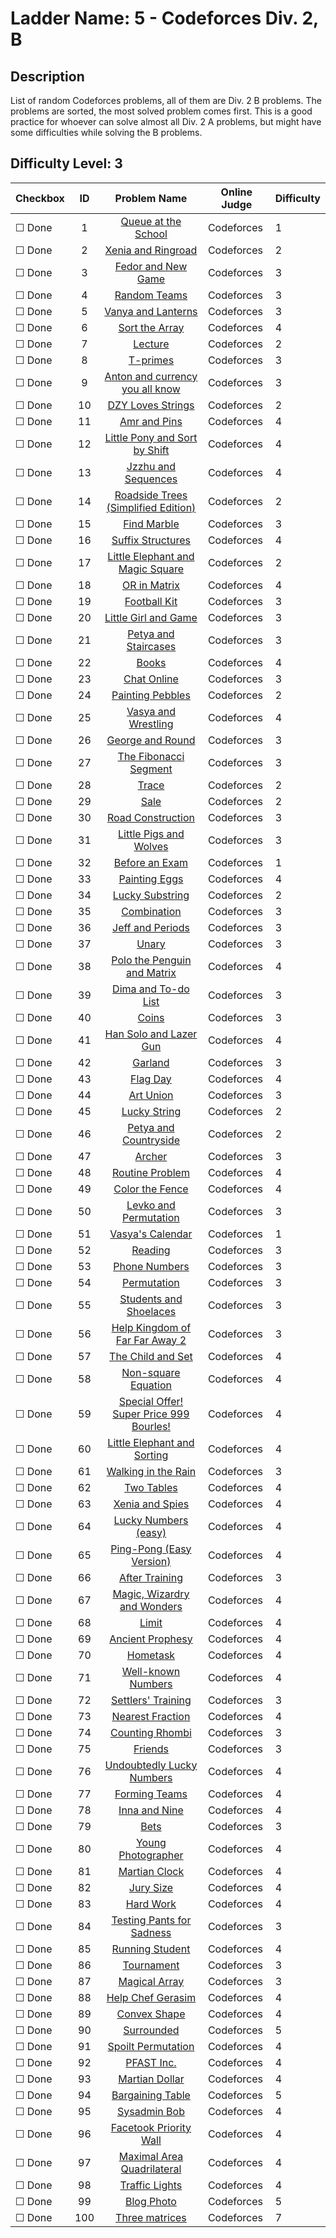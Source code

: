 # Ladder Name: 5 - Codeforces Div. 2, B
## Description
 List of random Codeforces problems, all of them are Div. 2 B problems. The problems are sorted, the most solved problem comes first. This is a good practice for whoever can solve almost all Div. 2 A problems, but might have some difficulties while solving the B problems.
## Difficulty Level: 3

| Checkbox | ID  | Problem Name | Online Judge | Difficulty |
|---|:---:|:---:|---|---|
|&#9744; Done|1|[Queue at the School](http://codeforces.com/problemset/problem/266/B)|Codeforces|1|
|&#9744; Done|2|[Xenia and Ringroad](http://codeforces.com/problemset/problem/339/B)|Codeforces|2|
|&#9744; Done|3|[Fedor and New Game](http://codeforces.com/problemset/problem/467/B)|Codeforces|3|
|&#9744; Done|4|[Random Teams](http://codeforces.com/problemset/problem/478/B)|Codeforces|3|
|&#9744; Done|5|[Vanya and Lanterns](http://codeforces.com/problemset/problem/492/B)|Codeforces|3|
|&#9744; Done|6|[Sort the Array](http://codeforces.com/problemset/problem/451/B)|Codeforces|4|
|&#9744; Done|7|[Lecture](http://codeforces.com/problemset/problem/499/B)|Codeforces|2|
|&#9744; Done|8|[T-primes](http://codeforces.com/problemset/problem/230/B)|Codeforces|3|
|&#9744; Done|9|[Anton and currency you all know](http://codeforces.com/problemset/problem/508/B)|Codeforces|3|
|&#9744; Done|10|[DZY Loves Strings](http://codeforces.com/problemset/problem/447/B)|Codeforces|2|
|&#9744; Done|11|[Amr and Pins](http://codeforces.com/problemset/problem/507/B)|Codeforces|4|
|&#9744; Done|12|[Little Pony and Sort by Shift](http://codeforces.com/problemset/problem/454/B)|Codeforces|4|
|&#9744; Done|13|[Jzzhu and Sequences](http://codeforces.com/problemset/problem/450/B)|Codeforces|4|
|&#9744; Done|14|[Roadside Trees (Simplified Edition)](http://codeforces.com/problemset/problem/265/B)|Codeforces|2|
|&#9744; Done|15|[Find Marble](http://codeforces.com/problemset/problem/285/B)|Codeforces|3|
|&#9744; Done|16|[Suffix Structures](http://codeforces.com/problemset/problem/448/B)|Codeforces|4|
|&#9744; Done|17|[Little Elephant and Magic Square](http://codeforces.com/problemset/problem/259/B)|Codeforces|2|
|&#9744; Done|18|[OR in Matrix](http://codeforces.com/problemset/problem/486/B)|Codeforces|4|
|&#9744; Done|19|[Football Kit](http://codeforces.com/problemset/problem/432/B)|Codeforces|3|
|&#9744; Done|20|[Little Girl and Game](http://codeforces.com/problemset/problem/276/B)|Codeforces|3|
|&#9744; Done|21|[Petya and Staircases](http://codeforces.com/problemset/problem/362/B)|Codeforces|3|
|&#9744; Done|22|[Books](http://codeforces.com/problemset/problem/279/B)|Codeforces|4|
|&#9744; Done|23|[Chat Online](http://codeforces.com/problemset/problem/469/B)|Codeforces|3|
|&#9744; Done|24|[Painting Pebbles](http://codeforces.com/problemset/problem/509/B)|Codeforces|2|
|&#9744; Done|25|[Vasya and Wrestling](http://codeforces.com/problemset/problem/493/B)|Codeforces|4|
|&#9744; Done|26|[George and Round](http://codeforces.com/problemset/problem/387/B)|Codeforces|3|
|&#9744; Done|27|[The Fibonacci Segment](http://codeforces.com/problemset/problem/365/B)|Codeforces|3|
|&#9744; Done|28|[Trace](http://codeforces.com/problemset/problem/157/B)|Codeforces|2|
|&#9744; Done|29|[Sale](http://codeforces.com/problemset/problem/34/B)|Codeforces|2|
|&#9744; Done|30|[Road Construction](http://codeforces.com/problemset/problem/330/B)|Codeforces|3|
|&#9744; Done|31|[Little Pigs and Wolves](http://codeforces.com/problemset/problem/116/B)|Codeforces|3|
|&#9744; Done|32|[Before an Exam](http://codeforces.com/problemset/problem/4/B)|Codeforces|1|
|&#9744; Done|33|[Painting Eggs](http://codeforces.com/problemset/problem/282/B)|Codeforces|4|
|&#9744; Done|34|[Lucky Substring](http://codeforces.com/problemset/problem/122/B)|Codeforces|2|
|&#9744; Done|35|[Combination](http://codeforces.com/problemset/problem/155/B)|Codeforces|3|
|&#9744; Done|36|[Jeff and Periods](http://codeforces.com/problemset/problem/352/B)|Codeforces|3|
|&#9744; Done|37|[Unary](http://codeforces.com/problemset/problem/133/B)|Codeforces|3|
|&#9744; Done|38|[Polo the Penguin and Matrix](http://codeforces.com/problemset/problem/289/B)|Codeforces|4|
|&#9744; Done|39|[Dima and To-do List](http://codeforces.com/problemset/problem/366/B)|Codeforces|3|
|&#9744; Done|40|[Coins](http://codeforces.com/problemset/problem/58/B)|Codeforces|3|
|&#9744; Done|41|[Han Solo and Lazer Gun](http://codeforces.com/problemset/problem/514/B)|Codeforces|4|
|&#9744; Done|42|[Garland](http://codeforces.com/problemset/problem/408/B)|Codeforces|3|
|&#9744; Done|43|[Flag Day](http://codeforces.com/problemset/problem/357/B)|Codeforces|4|
|&#9744; Done|44|[Art Union](http://codeforces.com/problemset/problem/416/B)|Codeforces|3|
|&#9744; Done|45|[Lucky String](http://codeforces.com/problemset/problem/110/B)|Codeforces|2|
|&#9744; Done|46|[Petya and Countryside](http://codeforces.com/problemset/problem/66/B)|Codeforces|2|
|&#9744; Done|47|[Archer](http://codeforces.com/problemset/problem/312/B)|Codeforces|3|
|&#9744; Done|48|[Routine Problem](http://codeforces.com/problemset/problem/337/B)|Codeforces|4|
|&#9744; Done|49|[Color the Fence](http://codeforces.com/problemset/problem/349/B)|Codeforces|4|
|&#9744; Done|50|[Levko and Permutation](http://codeforces.com/problemset/problem/361/B)|Codeforces|3|
|&#9744; Done|51|[Vasya's Calendar](http://codeforces.com/problemset/problem/182/B)|Codeforces|1|
|&#9744; Done|52|[Reading](http://codeforces.com/problemset/problem/234/B)|Codeforces|3|
|&#9744; Done|53|[Phone Numbers](http://codeforces.com/problemset/problem/151/B)|Codeforces|3|
|&#9744; Done|54|[Permutation](http://codeforces.com/problemset/problem/359/B)|Codeforces|3|
|&#9744; Done|55|[Students and Shoelaces](http://codeforces.com/problemset/problem/129/B)|Codeforces|3|
|&#9744; Done|56|[Help Kingdom of Far Far Away 2](http://codeforces.com/problemset/problem/143/B)|Codeforces|3|
|&#9744; Done|57|[The Child and Set](http://codeforces.com/problemset/problem/437/B)|Codeforces|4|
|&#9744; Done|58|[Non-square Equation](http://codeforces.com/problemset/problem/233/B)|Codeforces|4|
|&#9744; Done|59|[Special Offer! Super Price 999 Bourles!](http://codeforces.com/problemset/problem/219/B)|Codeforces|4|
|&#9744; Done|60|[Little Elephant and Sorting](http://codeforces.com/problemset/problem/205/B)|Codeforces|4|
|&#9744; Done|61|[Walking in the Rain](http://codeforces.com/problemset/problem/192/B)|Codeforces|3|
|&#9744; Done|62|[Two Tables](http://codeforces.com/problemset/problem/228/B)|Codeforces|4|
|&#9744; Done|63|[Xenia and Spies](http://codeforces.com/problemset/problem/342/B)|Codeforces|4|
|&#9744; Done|64|[Lucky Numbers (easy)](http://codeforces.com/problemset/problem/96/B)|Codeforces|4|
|&#9744; Done|65|[Ping-Pong (Easy Version)](http://codeforces.com/problemset/problem/320/B)|Codeforces|4|
|&#9744; Done|66|[After Training](http://codeforces.com/problemset/problem/195/B)|Codeforces|3|
|&#9744; Done|67|[Magic, Wizardry and Wonders](http://codeforces.com/problemset/problem/231/B)|Codeforces|4|
|&#9744; Done|68|[Limit](http://codeforces.com/problemset/problem/197/B)|Codeforces|4|
|&#9744; Done|69|[Ancient Prophesy](http://codeforces.com/problemset/problem/260/B)|Codeforces|4|
|&#9744; Done|70|[Hometask](http://codeforces.com/problemset/problem/214/B)|Codeforces|4|
|&#9744; Done|71|[Well-known Numbers](http://codeforces.com/problemset/problem/225/B)|Codeforces|4|
|&#9744; Done|72|[Settlers' Training](http://codeforces.com/problemset/problem/63/B)|Codeforces|3|
|&#9744; Done|73|[Nearest Fraction](http://codeforces.com/problemset/problem/281/B)|Codeforces|4|
|&#9744; Done|74|[Counting Rhombi](http://codeforces.com/problemset/problem/189/B)|Codeforces|3|
|&#9744; Done|75|[Friends](http://codeforces.com/problemset/problem/94/B)|Codeforces|3|
|&#9744; Done|76|[Undoubtedly Lucky Numbers](http://codeforces.com/problemset/problem/244/B)|Codeforces|4|
|&#9744; Done|77|[Forming Teams](http://codeforces.com/problemset/problem/216/B)|Codeforces|4|
|&#9744; Done|78|[Inna and Nine](http://codeforces.com/problemset/problem/374/B)|Codeforces|4|
|&#9744; Done|79|[Bets](http://codeforces.com/problemset/problem/69/B)|Codeforces|3|
|&#9744; Done|80|[Young Photographer](http://codeforces.com/problemset/problem/14/B)|Codeforces|4|
|&#9744; Done|81|[Martian Clock](http://codeforces.com/problemset/problem/149/B)|Codeforces|4|
|&#9744; Done|82|[Jury Size](http://codeforces.com/problemset/problem/254/B)|Codeforces|4|
|&#9744; Done|83|[Hard Work](http://codeforces.com/problemset/problem/61/B)|Codeforces|4|
|&#9744; Done|84|[Testing Pants for Sadness](http://codeforces.com/problemset/problem/103/A)|Codeforces|3|
|&#9744; Done|85|[Running Student](http://codeforces.com/problemset/problem/9/B)|Codeforces|4|
|&#9744; Done|86|[Tournament](http://codeforces.com/problemset/problem/27/B)|Codeforces|3|
|&#9744; Done|87|[Magical Array](http://codeforces.com/problemset/problem/83/A)|Codeforces|3|
|&#9744; Done|88|[Help Chef Gerasim](http://codeforces.com/problemset/problem/99/B)|Codeforces|4|
|&#9744; Done|89|[Convex Shape](http://codeforces.com/problemset/problem/275/B)|Codeforces|4|
|&#9744; Done|90|[Surrounded](http://codeforces.com/problemset/problem/190/B)|Codeforces|5|
|&#9744; Done|91|[Spoilt Permutation](http://codeforces.com/problemset/problem/56/B)|Codeforces|4|
|&#9744; Done|92|[PFAST Inc.](http://codeforces.com/problemset/problem/114/B)|Codeforces|4|
|&#9744; Done|93|[Martian Dollar](http://codeforces.com/problemset/problem/41/B)|Codeforces|4|
|&#9744; Done|94|[Bargaining Table](http://codeforces.com/problemset/problem/22/B)|Codeforces|5|
|&#9744; Done|95|[Sysadmin Bob](http://codeforces.com/problemset/problem/31/B)|Codeforces|4|
|&#9744; Done|96|[Facetook Priority Wall](http://codeforces.com/problemset/problem/75/B)|Codeforces|4|
|&#9744; Done|97|[Maximal Area Quadrilateral](http://codeforces.com/problemset/problem/340/B)|Codeforces|4|
|&#9744; Done|98|[Traffic Lights](http://codeforces.com/problemset/problem/29/B)|Codeforces|4|
|&#9744; Done|99|[Blog Photo](http://codeforces.com/problemset/problem/53/B)|Codeforces|5|
|&#9744; Done|100|[Three matrices](http://codeforces.com/problemset/problem/393/B)|Codeforces|7|
